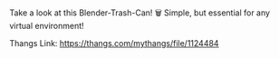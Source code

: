 Take a look at this Blender-Trash-Can! 🗑️ Simple, but essential for any virtual environment!

Thangs Link: https://thangs.com/mythangs/file/1124484
